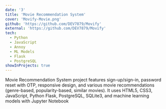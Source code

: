 ```yaml
---
date: '3'
title: 'Movie Recommendation System'
cover: 'Movify-Movie.png'
github: 'https://github.com/DEV7879/Movify'
external: 'https://github.com/DEV7879/Movify'
tech:
  - Python
  - JavaScript
  - Annoy
  - ML Models
  - Flask
  - PostgreSQL
showInProjects: true
---
```


Movie Recommendation System project features sign-up/sign-in, password reset with OTP, responsive design, and various movie recommendations (genre-based, popularity-based, similar movies). It uses HTML5, CSS3, JavaScript, Python Flask, PostgreSQL, SQLite3, and machine learning models with Jupyter Notebook

